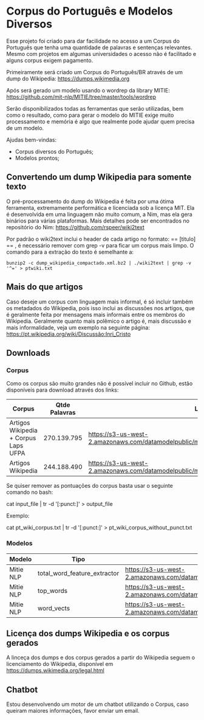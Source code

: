 # Corpus do Português e Modelos Diversos

Esse projeto foi criado para dar facilidade no acesso a um Corpus do Português que tenha uma quantidade de palavras e sentenças relevantes. Mesmo com projetos em algumas universidades o acesso não é facilitado e alguns corpus exigem pagamento. 

Primeiramente será criado um Corpus do Português/BR através de um dump do Wikipedia: https://dumps.wikimedia.org

Após será gerado um modelo usando o wordrep da library MITIE: https://github.com/mit-nlp/MITIE/tree/master/tools/wordrep

Serão disponibilizados todas as ferramentas que serão utilizadas, bem como o resultado, como para gerar o modelo do MITIE exige muito processamento e memória é algo que realmente pode ajudar quem precisa de um modelo.

Ajudas bem-vindas:

* Corpus diversos do Português;
* Modelos prontos; 

## Convertendo um dump Wikipedia para somente texto

O pré-processamento do dump do Wikipedia é feita por uma ótima ferramenta, extremamente performática e licenciada sob a licença MIT. Ela é desenvolvida em uma linguagem não muito comum, a Nim, mas ela gera binários para várias plataformas. Mais detalhes pode ser encontrados no repositório do Nim: https://github.com/rspeer/wiki2text

Por padrão o wiki2text inclui o header de cada artigo no formato: == [titulo] == , é necessário remover com grep -v para ficar um corpus mais limpo. O comando para a extração do texto é semelhante a:

``` bunzip2 -c dump_wikipedia_compactado.xml.bz2 | ./wiki2text | grep -v '^=' > ptwiki.txt ```

## Mais do que artigos

Caso deseje um corpus com linguagem mais informal, é só incluir também os metadados do Wikipedia, pois isso inclui as discussões nos artigos, que é geralmente feita por mensagens mais informais entre os membros do Wikipedia. Geralmente quanto mais polêmico o artigo é, mais discussão e mais informalidade, veja um exemplo na seguinte página: https://pt.wikipedia.org/wiki/Discussão:Inri_Cristo

## Downloads

### Corpus

Como os corpus são muito grandes não é possível incluir no Github, estão disponíveis para download através dos links:

| Corpus            | Qtde Palavras | Link                                                          |        Versão |
|-------------------|---------------|---------------------------------------------------------------|---------------|
| Artigos Wikipedia + Corpus Laps UFPA | 270.139.795 | https://s3-us-west-2.amazonaws.com/datamodelpublic/models/pt_wiki_270_139_795_v1_0_1.rar | 1.0.1 |
| Artigos Wikipedia | 244.188.490   | https://s3-us-west-2.amazonaws.com/datamodelpublic/models/pt_wiki_244_188_490.zip | 1.0

Se quiser remover as pontuações do corpus basta usar o seguinte comando no bash:

cat input_file | tr -d '[:punct:]' > output_file

Exemplo: 

cat pt_wiki_corpus.txt | tr -d '[:punct:]' > pt_wiki_corpus_without_punct.txt

### Modelos

| Modelo            | Tipo          | Link                                                          |
|-------------------|---------------|---------------------------------------------------------------|
| Mitie NLP         | total_word_feature_extractor   | https://s3-us-west-2.amazonaws.com/datamodelpublic/models/modelos/total_word_feature_extractor.zip |
| Mitie NLP         | top_words   | https://s3-us-west-2.amazonaws.com/datamodelpublic/models/modelos/top_words.zip|
| Mitie NLP         | word_vects   | https://s3-us-west-2.amazonaws.com/datamodelpublic/models/modelos/word_vects.zip |



## Licença dos dumps Wikipedia e os corpus gerados

A linceça dos dumps e dos corpus gerados a partir do Wikipedia seguem o licenciamento do Wikipedia, disponível em https://dumps.wikimedia.org/legal.html

## Chatbot

Estou desenvolvendo um motor de um chatbot utilizando o Corpus, caso queiram maiores informações, favor enviar um email.


